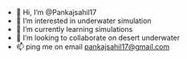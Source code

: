 - 👋 Hi, I’m @Pankajsahil17
- 👀 I’m interested in underwater simulation
- 🌱 I’m currently learning simulations
- 💞️ I’m looking to collaborate on desert underwater
- 📫 ping me on email pankajsahil17@gmail.com

<!---
Pankajsahil17/Pankajsahil17 is a ✨ special ✨ repository because its `README.md` (this file) appears on your GitHub profile.
You can click the Preview link to take a look at your changes.
--->
